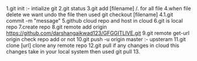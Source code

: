 <!-- git cmd -->
1.git init :- intialize git
2.git status
3.git add [filename] /. for all file
4.when file delete we want undo the file then used git checkout [filename]
4.1.git commit -m "message"
5.github cloud repo and host in cloud
6.git is local repo
7.create repo
8.git remote add origin https://github.com/darshangaikwad123/GFGGITLIVE.git
9.git remote get-url origin check repo add or not
10.git push -u origin master :- upsteram
11.git clone [url] clone any remote repo
12.git pull if any changes in cloud this changes take in your local system then used git pull
13.
